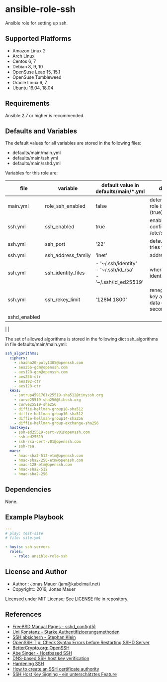 # ansible-role-ssh

Ansible role for setting up ssh.

## Supported Platforms

* Amazon Linux 2
* Arch Linux
* Centos 6, 7
* Debian 8, 9, 10
* OpenSuse Leap 15, 15.1
* OpenSuse Tumbleweed
* Oracle Linux 6, 7
* Ubuntu 16.04, 18.04

## Requirements

Ansible 2.7 or higher is recommended.

## Defaults and Variables

The default values for all variables are stored in the following files:

* defaults/main/main.yml
* defaults/main/ssh.yml
* defaults/main/sshd.yml

Variables for this role are:

| file | variable | default value in defaults/main/*.yml | description |
| ---- | -------- | ---------------------------------- | ----------- |
| main.yml | role_ssh_enabled | false | determine whether role is enabled (true) or not (false) |
| ssh.yml | ssh_enabled | true | enable configuration of /etc/ssh/ssh_config |
| ssh.yml | ssh_port | '22' | default port ssh tries to connect to
| ssh.yml | ssh_address_family | 'inet' | address family type |
| ssh.yml | ssh_identity_files |   - '~/.ssh/identity'<br/>- '~/.ssh/id_rsa'<br/>  - '~/.ssh/id_ed25519'| where ssh looks for identity files |
| ssh.yml | ssh_rekey_limit | '128M 1800' | renegotiate session key after 64M of data or 1800 seconds |
| sshd_enabled |
|
|

The set of allowed algorithms is stored in the following dict ssh_algorithms in file defaults/main/main.yml:
```yaml
ssh_algorithms:
  ciphers:
    - chacha20-poly1305@openssh.com
    - aes256-gcm@openssh.com
    - aes128-gcm@openssh.com
    - aes256-ctr
    - aes192-ctr
    - aes128-ctr
  kexs:
    - sntrup4591761x25519-sha512@tinyssh.org
    - curve25519-sha256@libssh.org
    - curve25519-sha256
    - diffie-hellman-group18-sha512
    - diffie-hellman-group16-sha512
    - diffie-hellman-group14-sha256
    - diffie-hellman-group-exchange-sha256
  hostkeys:
    - ssh-ed25519-cert-v01@openssh.com
    - ssh-ed25519
    - ssh-rsa-cert-v01@openssh.com
    - ssh-rsa
  macs:
    - hmac-sha2-512-etm@openssh.com
    - hmac-sha2-256-etm@openssh.com
    - umac-128-etm@openssh.com
    - hmac-sha2-512
    - hmac-sha2-256
```
## Dependencies

None.

## Example Playbook

```yaml
---
# play: test-site
# file: site.yml

- hosts: ssh-servers
  roles:
    - role: ansible-role-ssh
```

## License and Author

- Author:: Jonas Mauer (<jam@kabelmail.net>)
- Copyright:: 2019, Jonas Mauer

Licensed under MIT License;
See LICENSE file in repository.

## References

- [FreeBSD Manual Pages - sshd_config\(5\)](https://www.freebsd.org/cgi/man.cgi?sshd_config)
- [Uni Konstanz - Starke Authentifizioerungsmethoden](https://www.kim.uni-konstanz.de/e-mail-und-internet/it-sicherheit-und-privatsphaere/sicherer-server-it-dienst/linux-fernadministration-mit-pam-und-ssh/starke-authentifizierungsmethoden/)
- [SSH absichern - Stephan Klein](https://klein-gedruckt.de/2015/04/ssh-absichern/)
- [OpenSSH Tip: Check Syntax Errors before Restarting SSHD Server](https://www.cyberciti.biz/tips/checking-openssh-sshd-configuration-syntax-errors.html)
- [BetterCrypto.org: OpenSSH](https://bettercrypto.org/#_openssh)
- [Abe Singer - Hostbased SSH](https://www.usenix.org/system/files/login/articles/09_singer.pdf)
- [DNS-based SSH host key verification](https://ayesh.me/sshfp-verification)
- [Hardening SSH](https://medium.com/@jasonrigden/hardening-ssh-1bcb99cd4cef)
- [How to create an SSH certificate authority](https://jameshfisher.com/2018/03/16/how-to-create-an-ssh-certificate-authority/)
- [SSH Host Key Signing - ein unterschätztes Feature](https://www.sipgate.de/blog/ssh-host-key-signing-ein-unterschaetztes-feature)
